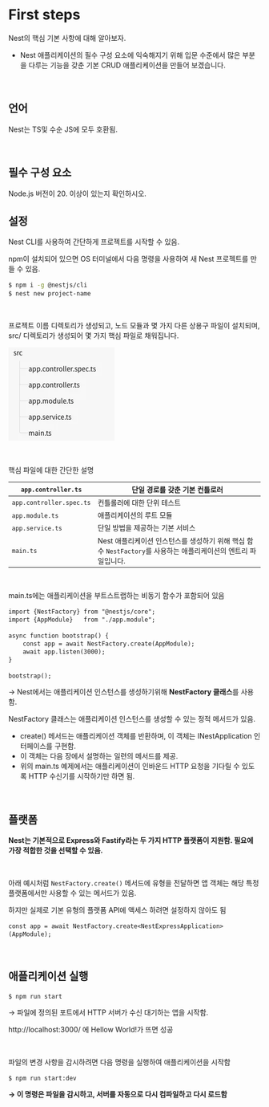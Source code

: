 # First steps
Nest의 핵심 기본 사항에 대해 알아보자.

- Nest 애플리케이션의 필수 구성 요소에 익숙해지기 위해 입문 수준에서 많은 부분을 다루는 기능을 갖춘 기본 CRUD 애플리케이션을 만들어 보겠습니다.

<br>


## 언어


Nest는 TS및 수순 JS에 모두 호환됨.

<br>


## 필수 구성 요소


Node.js 버전이 20. 이상이 있는지 확인하시오.

## 설정


Nest CLI를 사용하여 간단하게 프로젝트를 시작할 수 있음.

npm이 설치되어 있으면 OS 터미널에서 다음 명령을 사용하여 새 Nest 프로젝트를 만들 수 있음.

```bash
$ npm i -g @nestjs/cli
$ nest new project-name
```

<br>


프로젝트 이름 디렉토리가 생성되고, 노드 모듈과 몇 가지 다른 상용구 파일이 설치되며, src/ 디렉토리가 생성되어 몇 가지 핵심 파일로 채워집니다.

![img.png](image/img.png)

<br>


핵심 파일에 대한 간단한 설명

| `app.controller.ts` | 단일 경로를 갖춘 기본 컨틀로러 |
| --- | --- |
| `app.controller.spec.ts` | 컨틀롤러에 대한 단위 테스트 |
| `app.module.ts` | 애플리케이션의 루트 모듈 |
| `app.service.ts` | 단일 방법을 제공하는 기본 서비스 |
| `main.ts` | Nest 애플리케이션 인스턴스를 생성하기 위해 핵심 함수 `NestFactory`를 사용하는 애플리케이션의 엔트리 파일입니다. |

<br>

main.ts에는 애플리케이션을 부트스트랩하는 비동기 함수가 포함되어 있음

```tsx
import {NestFactory} from "@nestjs/core";
import {AppModule}   from "./app.module";

async function bootstrap() {
    const app = await NestFactory.create(AppModule);
    await app.listen(3000);
}

bootstrap();
```

→ Nest에서는 애플리케이션 인스턴스를 생성하기위해 **NestFactory 클래스**를 사용함.

NestFactory 클래스는 애플리케이션 인스턴스를 생성할 수 있는 정적 메서드가 있음.

- create() 메서드는 애플리케이션 객체를 반환하며, 이 객체는 INestApplication 인터페이스를 구현함.
- 이 객체는 다음 장에서 설명하는 일련의 메서드를 제공.
- 위의 main.ts 예제에서는 애플리케이션이 인바운드 HTTP 요청을 기다릴 수 있도록 HTTP 수신기를 시작하기만 하면 됨.

<br>


## 플랫폼


**Nest는 기본적으로 Express와 Fastify라는 두 가지 HTTP 플랫폼이 지원함. 필요에 가장 적합한 것을 선택할 수 있음.**

<br>


아래 예시처럼 `NestFactory.create()` 메서드에 유형을 전달하면 앱 객체는 해당 특정 플랫폼에서만 사용할 수 있는 메서드가 있음.

하지만 실제로 기본 유형의 플랫폼 API에 액세스 하려면 설정하지 않아도 됨

```tsx
const app = await NestFactory.create<NestExpressApplication>(AppModule);
```

<br>


## 애플리케이션 실행


```tsx
$ npm run start
```

→ 파일에 정의된 포트에서 HTTP 서버가 수신 대기하는 앱을 시작함.

http://localhost:3000/ 에 Hellow World!가 뜨면 성공

<br>


파일의 변경 사항을 감시하려면 다음 명령을 실행하여 애플리케이션을 시작함

```tsx
$ npm run start:dev
```

**→ 이 명령은 파일을 감시하고, 서버를 자동으로 다시 컴파일하고 다시 로드함**
